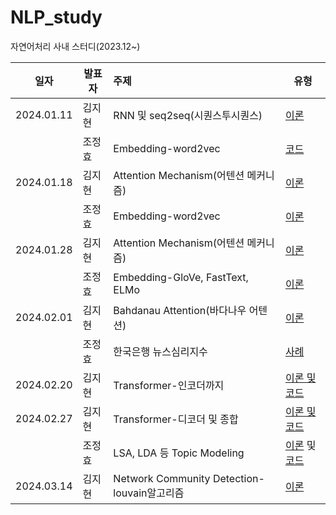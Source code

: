 # NLP_study
자연어처리 사내 스터디(2023.12~)

|일자|발표자|주제|유형|
|------|---|:---|---|
|2024.01.11|김지현|RNN 및 seq2seq(시퀀스투시퀀스)|[이론](https://github.com/kjh8331267/NLP_study/blob/main/slide/RNN(%EC%88%9C%ED%99%98%EC%8B%A0%EA%B2%BD%EB%A7%9D)%20%EB%B0%8F%20seq2seq(%EC%8B%9C%ED%80%80%EC%8A%A4%ED%88%AC%EC%8B%9C%ED%80%80%EC%8A%A4).pdf)|
||조정효|Embedding-word2vec|[코드](https://github.com/jo-cho/nlp_study/blob/main/1_NLP_SUANLAB/_07_%EC%9E%84%EB%B2%A0%EB%94%A9(Embedding).ipynb)|
2024.01.18|김지현|Attention Mechanism(어텐션 메커니즘)|[이론](https://github.com/kjh8331267/NLP_study/blob/main/slide/Attention%20Mechanism(%EC%96%B4%ED%85%90%EC%85%98%20%EB%A9%94%EC%BB%A4%EB%8B%88%EC%A6%98).pdf)|
||조정효|Embedding-word2vec|[이론](https://github.com/jo-cho/nlp_study/blob/main/4_PPTS/word_embedding.pdf)|
2024.01.28|김지현|Attention Mechanism(어텐션 메커니즘)|[이론](https://github.com/kjh8331267/NLP_study/blob/main/slide/Attention%20Mechanism(%EC%96%B4%ED%85%90%EC%85%98%20%EB%A9%94%EC%BB%A4%EB%8B%88%EC%A6%98).pdf)|
||조정효|Embedding-GloVe, FastText, ELMo|[이론](https://github.com/jo-cho/nlp_study/blob/main/4_PPTS/word_embedding.pdf)|
2024.02.01|김지현|Bahdanau Attention(바다나우 어텐션)|[이론](https://github.com/kjh8331267/NLP_study/blob/main/slide/Attention%20Mechanism(%EC%96%B4%ED%85%90%EC%85%98%20%EB%A9%94%EC%BB%A4%EB%8B%88%EC%A6%98).pdf)|
||조정효|한국은행 뉴스심리지수|[사례](https://github.com/jo-cho/nlp_study/blob/main/3_PAPERS/summary/%ED%95%9C%EA%B5%AD%EC%9D%80%ED%96%89%20%EB%89%B4%EC%8A%A4%EC%8B%AC%EB%A6%AC%EC%A7%80%EC%88%98(NSI).pdf)|
2024.02.20|김지현|Transformer-인코더까지|[이론 및 코드](https://github.com/kjh8331267/NLP_study/blob/main/slide/Transformer(%ED%8A%B8%EB%9E%9C%EC%8A%A4%ED%8F%AC%EB%A8%B8).pdf)
2024.02.27|김지현|Transformer-디코더 및 종합|[이론 및 코드](https://github.com/kjh8331267/NLP_study/blob/main/slide/Transformer(%ED%8A%B8%EB%9E%9C%EC%8A%A4%ED%8F%AC%EB%A8%B8).pdf)
||조정효|LSA, LDA 등 Topic Modeling|[이론](https://github.com/jo-cho/nlp_study/blob/main/4_PPTS/topic_modeling.pdf) 및 [코드](https://github.com/jo-cho/nlp_study/blob/main/1_NLP_SUANLAB/_06_%ED%86%A0%ED%94%BD_%EB%AA%A8%EB%8D%B8%EB%A7%81(Topic_Modeling).ipynb)
2024.03.14|김지현|Network Community Detection-louvain알고리즘|[이론](https://github.com/kjh8331267/NLP_study/blob/main/slide/Transformer(%ED%8A%B8%EB%9E%9C%EC%8A%A4%ED%8F%AC%EB%A8%B8).pdf)|
